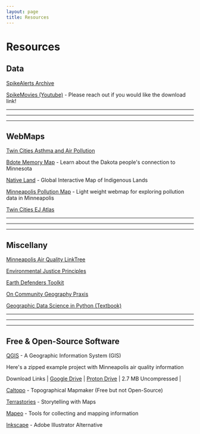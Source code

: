 ```yaml
---
layout: page
title: Resources
---
```


# Resources

## Data

[SpikeAlerts Archive](https://drive.google.com/drive/folders/1u0hirGJlINDi_Ych8aH5ocUGfqtt2SID?usp=drive_link)

[SpikeMovies (Youtube)](https://www.youtube.com/@SpikeAlerts) - Please reach out if you would like the download link!

---
---
---

## WebMaps

[Twin Cities Asthma and Air Pollution](https://arcg.is/09erfK)

[Bdote Memory Map](https://bdotememorymap.org/) - Learn about the Dakota people's connection to Minnesota

[Native Land](https://native-land.ca/) - Global Interactive Map of Indigenous Lands

[Minneapolis Pollution Map](https://rwhendrickson.github.io/Community_Air_Monitoring/Notebooks/3_Web_Map/MVP) - Light weight webmap for exploring pollution data in Minneapolis

[Twin Cities EJ Atlas](https://www.arcgis.com/apps/webappviewer/index.html?id=bf1f1da0402f49cd81ae0c10398af822)

---
---
---

## Miscellany
[Minneapolis Air Quality LinkTree](https://linktr.ee/minneapolis_airquality)

[Environmental Justice Principles](https://www.ejnet.org/ej/principles.html)

[Earth Defenders Toolkit](https://www.earthdefenderstoolkit.com/)

[On Community Geography Praxis](https://sites.google.com/view/umnpraxislab/publications-lab-notes/articles/mapping-a-path-towards-equity)

[Geographic Data Science in Python (Textbook)](https://geographicdata.science/book/intro.html)

<!--## Minneapolis Storymaps

[Greenspace, White Space](https://storymaps.arcgis.com/stories/f87a6cbf5d3b4a9183ff92cccbaca20a) - Real estate, racial segregation, and the Minneapolis Park and Recreation Board

[community gardens & gentrification](https://storymaps.arcgis.com/stories/b351f0403da1458a827f8b4e4c4a581b)

[COVID-19, Structural Racism, and Environmental Injustice](https://storymaps.arcgis.com/stories/40564d0045ba4a408bf71d81829463ce)-->

---
---
---

## Free & Open-Source Software

[QGIS](https://qgis.org/) - A Geographic Information System (GIS)

Here's a zipped example project with Minneapolis air quality information

Download Links | [Google Drive](https://drive.google.com/file/d/1hTJPdHBZvlGzeV4SW1_Wjq510sPECQJp/view?usp=sharing) | [Proton Drive](https://drive.proton.me/urls/0BCYR41BWR#9K6P43vVePTT) | 2.7 MB Uncompressed |

[Caltopo](https://caltopo.com/map.html) - Topographical Mapmaker (Free but not Open-Source)

[Terrastories](https://terrastories.app/) - Storytelling with Maps

[Mapeo](https://www.digital-democracy.org/mapeo) - Tools for collecting and mapping information

[Inkscape](https://inkscape.org/) - Adobe Illustrator Alternative
